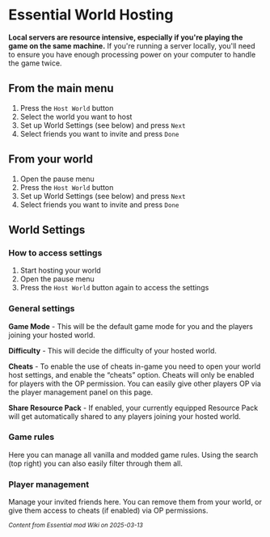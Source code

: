 # Essential World Hosting

<warning>
   <strong>Local servers are resource intensive, especially if you're playing the game on the same machine.</strong>
   If you're running a server locally, you'll need to ensure you have enough processing power on your computer to handle the game twice.
</warning>

## From the main menu

1. Press the `Host World` button
2. Select the world you want to host
3. Set up World Settings (see below) and press `Next`
4. Select friends you want to invite and press `Done`

## From your world

1. Open the pause menu
2. Press the `Host World` button
3. Set up World Settings (see below) and press `Next`
4. Select friends you want to invite and press `Done`

## World Settings
### How to access settings

1. Start hosting your world
2. Open the pause menu
3. Press the `Host World` button again to access the settings

### General settings

**Game Mode** - 
This will be the default game mode for you and the players joining your hosted world.

**Difficulty** -
This will decide the difficulty of your hosted world.

**Cheats** -
To enable the use of cheats in-game you need to open your world host settings, and enable the “cheats” option. Cheats will only be enabled for players with the OP permission. You can easily give other players OP via the player management panel on this page.

**Share Resource Pack** -
If enabled, your currently equipped Resource Pack will get automatically shared to any players joining your hosted world.

### Game rules
Here you can manage all vanilla and modded game rules. Using the search (top right) you can also easily filter through them all.

### Player management
Manage your invited friends here. You can remove them from your world, or give them access to cheats (if enabled) via OP permissions.

<sub><i>Content from Essential mod Wiki on 2025-03-13</i></sub>
